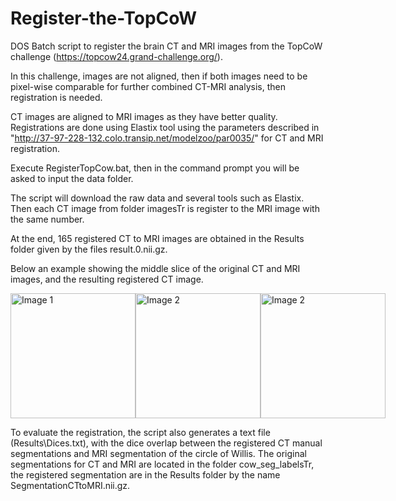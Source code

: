 # Register-the-TopCoW
DOS Batch script to register the brain CT and MRI images from the TopCoW challenge (https://topcow24.grand-challenge.org/).

In this challenge, images are not aligned, then if both images need to be pixel-wise comparable for further combined CT-MRI analysis, then registration is needed.

CT images are aligned to MRI images as they have better quality. Registrations are done using Elastix tool using the parameters described in "http://37-97-228-132.colo.transip.net/modelzoo/par0035/" for CT and MRI registration.

Execute RegisterTopCow.bat, then in the command prompt you will be asked to input the data folder.

The script will download the raw data and several tools such as Elastix. Then each CT image from folder imagesTr is register to the MRI image with the same number. 

At the end, 165 registered CT to MRI images are obtained in the Results folder given by the files result.0.nii.gz.

Below an example showing the middle slice of the original CT and MRI images, and the resulting registered CT image.

<div style="display: flex; justify-content: space-around;">
    <img src="https://github.com/user-attachments/assets/69ed649d-67a8-4f36-b321-afe142c5b012" alt="Image 1" width="200" />
    <img src="https://github.com/user-attachments/assets/f0df2a80-d66e-4b34-85ea-c3ab63ee8e80" alt="Image 2" width="200" />
    <img src="https://github.com/user-attachments/assets/32b03bef-3d3f-4257-b04d-df6184951cab" alt="Image 2" width="200" />
</div>

To evaluate the registration, the script also generates a text file (Results\Dices.txt), with the dice overlap between the registered CT manual segmentations and MRI segmentation of the circle of Willis. The original segmentations for CT and MRI are located in the folder cow_seg_labelsTr, the registered segmentation are in the Results folder by the name SegmentationCTtoMRI.nii.gz.
